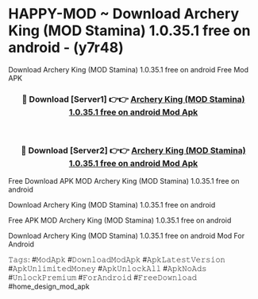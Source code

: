 # HAPPY-MOD ~ Download Archery King (MOD Stamina) 1.0.35.1 free on android - (y7r48)
Download Archery King (MOD Stamina) 1.0.35.1 free on android Free Mod APK

<div align="center">
<h3>🔴 Download [Server1] 👉👉 <a href="https://apk-comot.site?title=Archery_King_(MOD_Stamina)_1.0.35.1_free_on_android">Archery King (MOD Stamina) 1.0.35.1 free on android Mod Apk</a></h3><br>

<h3>🔴 Download [Server2] 👉👉 <a href="https://apk-comot.site?title=Archery_King_(MOD_Stamina)_1.0.35.1_free_on_android">Archery King (MOD Stamina) 1.0.35.1 free on android Mod Apk</a></h3>
</div>


Free Download APK MOD Archery King (MOD Stamina) 1.0.35.1 free on android

Download Archery King (MOD Stamina) 1.0.35.1 free on android 

Free APK MOD Archery King (MOD Stamina) 1.0.35.1 free on android 

Download Archery King (MOD Stamina) 1.0.35.1 free on android Mod For Android

𝚃𝚊𝚐𝚜: #𝙼𝚘𝚍𝙰𝚙𝚔 #𝙳𝚘𝚠𝚗𝚕𝚘𝚊𝚍𝙼𝚘𝚍𝙰𝚙𝚔 #𝙰𝚙𝚔𝙻𝚊𝚝𝚎𝚜𝚝𝚅𝚎𝚛𝚜𝚒𝚘𝚗 #𝙰𝚙𝚔𝚄𝚗𝚕𝚒𝚖𝚒𝚝𝚎𝚍𝙼𝚘𝚗𝚎𝚢 #𝙰𝚙𝚔𝚄𝚗𝚕𝚘𝚌𝚔𝙰𝚕𝚕 #𝙰𝚙𝚔𝙽𝚘𝙰𝚍𝚜 #𝚄𝚗𝚕𝚘𝚌𝚔𝙿𝚛𝚎𝚖𝚒𝚞𝚖 #𝙵𝚘𝚛𝙰𝚗𝚍𝚛𝚘𝚒𝚍 #𝙵𝚛𝚎𝚎𝙳𝚘𝚠𝚗𝚕𝚘𝚊𝚍 #home_design_mod_apk